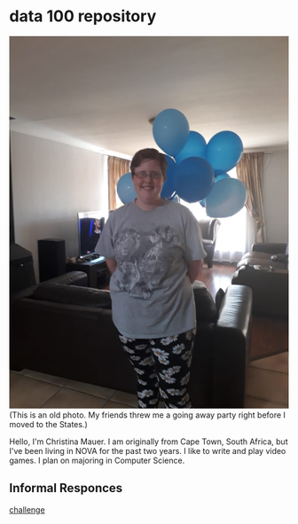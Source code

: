 # data 100 repository

![picture](https://github.com/ChristinaMauer/data100/blob/main/me.jpg) (This is an old photo. My friends threw me a going away party right before I moved to the States.)

Hello, I'm Christina Mauer. I am originally from Cape Town, South Africa, but I've been living in NOVA for the past two years. I like to write and play video games.
I plan on majoring in Computer Science.

## Informal Responces
[challenge](https://github.com/ChristinaMauer/data100/blob/main/Plot.PNG)
